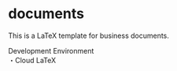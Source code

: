 # documents
This is a LaTeX template for business documents.  
  
Development Environment  
・Cloud LaTeX  
